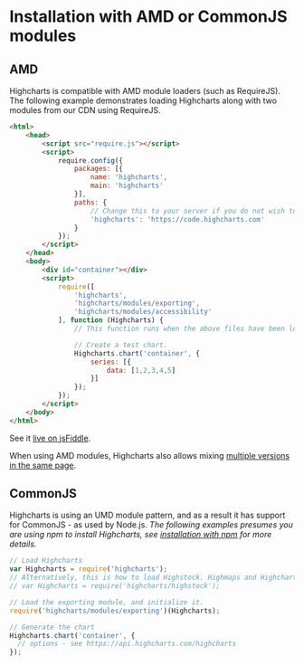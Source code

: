 Installation with AMD or CommonJS modules
==========================================

## AMD

Highcharts is compatible with AMD module loaders (such as RequireJS). The
following example demonstrates loading Highcharts along with two modules from
our CDN using RequireJS.
```html
<html>
    <head>
        <script src="require.js"></script>
        <script>
            require.config({
                packages: [{
                    name: 'highcharts',
                    main: 'highcharts'
                }],
                paths: {
                    // Change this to your server if you do not wish to use our CDN.
                    'highcharts': 'https://code.highcharts.com'
                }
            });
        </script>
    </head>
    <body>
        <div id="container"></div>
        <script>
            require([
                'highcharts',
                'highcharts/modules/exporting',
                'highcharts/modules/accessibility'
            ], function (Highcharts) {
                // This function runs when the above files have been loaded.

                // Create a test chart.
                Highcharts.chart('container', {
                    series: [{
                        data: [1,2,3,4,5]
                    }]
                });
            });
        </script>
    </body>
</html>
```
See it [live on jsFiddle](https://jsfiddle.net/gh/get/library/pure/highcharts/highcharts/tree/main/samples/highcharts/amd/simple/).

When using AMD modules, Highcharts also allows mixing [multiple versions in the
same page](https://jsfiddle.net/gh/get/library/pure/highcharts/highcharts/tree/main/samples/highcharts/amd/version-mix/).


## CommonJS

Highcharts is using an UMD module pattern, and as a result it has support for CommonJS - as used by Node.js.
*The following examples presumes you are using npm to install Highcharts, see [installation with npm](https://highcharts.com/docs/getting-started/install-from-npm) for more details.*
```js
// Load Highcharts
var Highcharts = require('highcharts');
// Alternatively, this is how to load Highstock. Highmaps and Highcharts Gantt are similar.
// var Highcharts = require('highcharts/highstock');

// Load the exporting module, and initialize it.
require('highcharts/modules/exporting')(Highcharts);

// Generate the chart
Highcharts.chart('container', {
  // options - see https://api.highcharts.com/highcharts
});
```

